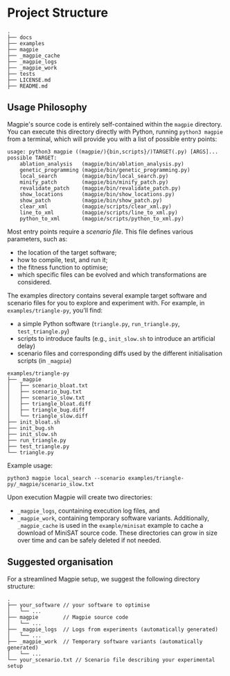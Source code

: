 # Project Structure

```
.
├── docs
├── examples
├── magpie
├── _magpie_cache
├── _magpie_logs
├── _magpie_work
├── tests
├── LICENSE.md
├── README.md
```


## Usage Philosophy

Magpie's source code is entirely self-contained within the `magpie` directory.
You can execute this directory directly with Python, running `python3 magpie` from a terminal, which will provide you with a list of possible entry points:

```
usage: python3 magpie ((magpie/){bin,scripts}/)TARGET(.py) [ARGS]...
possible TARGET:
    ablation_analysis	(magpie/bin/ablation_analysis.py)
    genetic_programming	(magpie/bin/genetic_programming.py)
    local_search    	(magpie/bin/local_search.py)
    minify_patch    	(magpie/bin/minify_patch.py)
    revalidate_patch	(magpie/bin/revalidate_patch.py)
    show_locations  	(magpie/bin/show_locations.py)
    show_patch      	(magpie/bin/show_patch.py)
    clear_xml       	(magpie/scripts/clear_xml.py)
    line_to_xml     	(magpie/scripts/line_to_xml.py)
    python_to_xml   	(magpie/scripts/python_to_xml.py)
```

Most entry points require a _scenario file_.
This file defines various parameters, such as:
- the location of the target software;
- how to compile, test, and run it;
- the fitness function to optimise;
- which specific files can be evolved and which transformations are considered.

The examples directory contains several example target software and scenario files for you to explore and experiment with.
For example, in `examples/triangle-py`, you'll find:
- a simple Python software (`triangle.py`, `run_triangle.py`, `test_triangle.py`)
- scripts to introduce faults (e.g., `init_slow.sh` to introduce an artificial delay)
- scenario files and corresponding diffs used by the different initialisation scripts (in `_magpie`)

```
examples/triangle-py
├── _magpie
│   ├── scenario_bloat.txt
│   ├── scenario_bug.txt
│   ├── scenario_slow.txt
│   ├── triangle_bloat.diff
│   ├── triangle_bug.diff
│   └── triangle_slow.diff
├── init_bloat.sh
├── init_bug.sh
├── init_slow.sh
├── run_triangle.py
├── test_triangle.py
└── triangle.py
```

Example usage:

    python3 magpie local_search --scenario examples/triangle-py/_magpie/scenario_slow.txt


Upon execution Magpie will create two directories:
- `_magpie_logs`, countaining execution log files, and
- `_magpie_work`, containing temporary software variants.
Additionally, `_magpie_cache` is used in the `example/minisat` example to cache a download of MiniSAT source code.
These directories can grow in size over time and can be safely deleted if not needed.


## Suggested organisation

For a streamlined Magpie setup, we suggest the following directory structure:

    .
    ├── your_software // your software to optimise
    │   └── ...
    ├── magpie        // Magpie source code
    │   └── ...
    ├── _magpie_logs  // Logs from experiments (automatically generated)
    │   └── ...
    ├── _magpie_work  // Temporary software variants (automatically generated)
    │   └── ...
    └── your_scenario.txt // Scenario file describing your experimental setup
